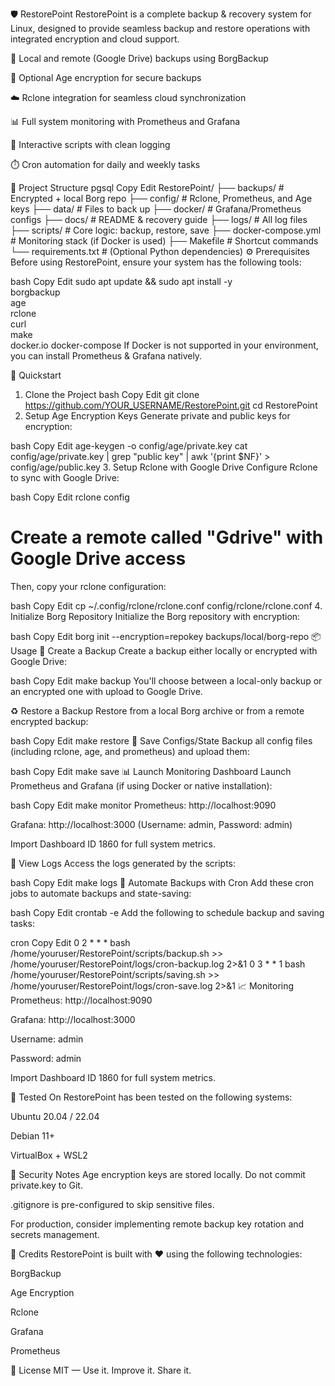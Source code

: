 🛡️ RestorePoint
RestorePoint is a complete backup & recovery system for Linux, designed to provide seamless backup and restore operations with integrated encryption and cloud support.

🔁 Local and remote (Google Drive) backups using BorgBackup

🔐 Optional Age encryption for secure backups

☁️ Rclone integration for seamless cloud synchronization

📊 Full system monitoring with Prometheus and Grafana

🧠 Interactive scripts with clean logging

⏱️ Cron automation for daily and weekly tasks

📁 Project Structure
pgsql
Copy
Edit
RestorePoint/
├── backups/             # Encrypted + local Borg repo
├── config/              # Rclone, Prometheus, and Age keys
├── data/                # Files to back up
├── docker/              # Grafana/Prometheus configs
├── docs/                # README & recovery guide
├── logs/                # All log files
├── scripts/             # Core logic: backup, restore, save
├── docker-compose.yml   # Monitoring stack (if Docker is used)
├── Makefile             # Shortcut commands
└── requirements.txt     # (Optional Python dependencies)
⚙️ Prerequisites
Before using RestorePoint, ensure your system has the following tools:

bash
Copy
Edit
sudo apt update && sudo apt install -y \
  borgbackup \
  age \
  rclone \
  curl \
  make \
  docker.io docker-compose
If Docker is not supported in your environment, you can install Prometheus & Grafana natively.

🚀 Quickstart
1. Clone the Project
bash
Copy
Edit
git clone https://github.com/YOUR_USERNAME/RestorePoint.git
cd RestorePoint
2. Setup Age Encryption Keys
Generate private and public keys for encryption:

bash
Copy
Edit
age-keygen -o config/age/private.key
cat config/age/private.key | grep "public key" | awk '{print $NF}' > config/age/public.key
3. Setup Rclone with Google Drive
Configure Rclone to sync with Google Drive:

bash
Copy
Edit
rclone config
# Create a remote called "Gdrive" with Google Drive access
Then, copy your rclone configuration:

bash
Copy
Edit
cp ~/.config/rclone/rclone.conf config/rclone/rclone.conf
4. Initialize Borg Repository
Initialize the Borg repository with encryption:

bash
Copy
Edit
borg init --encryption=repokey backups/local/borg-repo
📦 Usage
🔁 Create a Backup
Create a backup either locally or encrypted with Google Drive:

bash
Copy
Edit
make backup
You'll choose between a local-only backup or an encrypted one with upload to Google Drive.

♻️ Restore a Backup
Restore from a local Borg archive or from a remote encrypted backup:

bash
Copy
Edit
make restore
💾 Save Configs/State
Backup all config files (including rclone, age, and prometheus) and upload them:

bash
Copy
Edit
make save
📊 Launch Monitoring Dashboard
Launch Prometheus and Grafana (if using Docker or native installation):

bash
Copy
Edit
make monitor
Prometheus: http://localhost:9090

Grafana: http://localhost:3000 (Username: admin, Password: admin)

Import Dashboard ID 1860 for full system metrics.

📂 View Logs
Access the logs generated by the scripts:

bash
Copy
Edit
make logs
🔁 Automate Backups with Cron
Add these cron jobs to automate backups and state-saving:

bash
Copy
Edit
crontab -e
Add the following to schedule backup and saving tasks:

cron
Copy
Edit
0 2 * * * bash /home/youruser/RestorePoint/scripts/backup.sh >> /home/youruser/RestorePoint/logs/cron-backup.log 2>&1
0 3 * * 1 bash /home/youruser/RestorePoint/scripts/saving.sh >> /home/youruser/RestorePoint/logs/cron-save.log 2>&1
📈 Monitoring
Prometheus: http://localhost:9090

Grafana: http://localhost:3000

Username: admin

Password: admin

Import Dashboard ID 1860 for full system metrics.

🧪 Tested On
RestorePoint has been tested on the following systems:

Ubuntu 20.04 / 22.04

Debian 11+

VirtualBox + WSL2

🔐 Security Notes
Age encryption keys are stored locally. Do not commit private.key to Git.

.gitignore is pre-configured to skip sensitive files.

For production, consider implementing remote backup key rotation and secrets management.

🙌 Credits
RestorePoint is built with ❤️ using the following technologies:

BorgBackup

Age Encryption

Rclone

Grafana

Prometheus

📜 License
MIT — Use it. Improve it. Share it.

